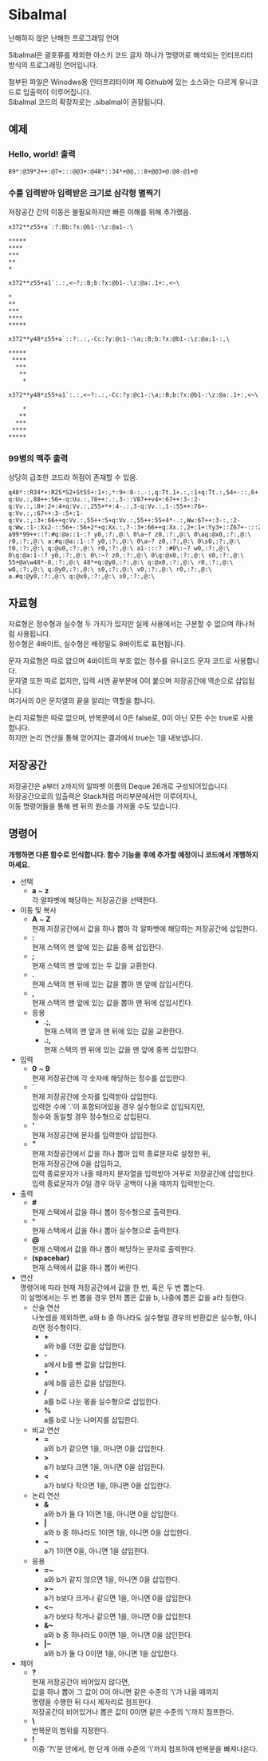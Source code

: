 # Sibalmal
난해하지 않은 난해한 프로그래밍 언어

Sibalmal은 괄호류를 제외한 아스키 코드 글자 하나가 명령어로 해석되는 인터프리터 방식의 프로그래밍 언어입니다.

첨부된 파일은 Winodws용 인터프리터이며 제 Github에 있는 소스와는 다르게 유니코드로 입출력이 이루어집니다.  
Sibalmal 코드의 확장자로는 .sibalmal이 권장됩니다.

## 예제
### Hello, world! 출력
	89*:@39*2++:@7+:::@@3+:@48*::34*+@@,::8+@@3+@:@8-@1+@
### 수를 입력받아 입력받은 크기로 삼각형 별찍기
저장공간 간의 이동은 불필요하지만 빠른 이해를 위해 추가했음.  

	x372**z55+a`:?:Bb:?x:@b1-:\z:@a1-:\
  
	*****  
	****  
	***  
	**  
	*  
	
	x372**z55+a1`:.:,<~?;:B;b:?x:@b1-:\z:@a:.1+:,<~\
  
	*  
	**  
	***  
	****  
	*****  
	
	x372**y48*z55+a`::?:.:,-Cc:?y:@c1-:\a;:B;b:?x:@b1-:\z:@a;1-:,\
  
	*****  
	 ****  
	  ***  
	   **  
	    *  
	
	x372**y48*z55+a1`:.:,<~?:.:,-Cc:?y:@c1-:\a;:B;b:?x:@b1-:\z:@a:.1+:,<~\
  
	    *  
	   **  
	  ***  
	 ****  
	*****  
### 99병의 맥주 출력
상당히 급조한 코드라 허점이 존재할 수 있음.

	q48*::R34*+:R25*S2+St55+:1+:,*:9+:8-:.-:,q:Tt.1+.:,:1+q:Tt.:,54+-::,6+.4-:85+-.:U,u:55+-;:7+:6-:3+:88+1+-q:Uu.:,88++:56+-q:Uu.:,78++:.:,3-::V87++v4+:67++:3-:2-q:Vv.:,:8+:2+:4+q:Vv.:,255+*+:4-.:,3-q:Vv.:,1-:55++:76+-q:Vv.:,:67++:3-:5+:1-q:Vv.:,:3+:66++q:Vv.:,55++:5+q:Vv.:,55++:55+4*-.:,Ww:67++:3-:,:2-q:Ww.:1-:Xx2-::56+-:56+2*+q:Xx.:,7-:3+:66++q:Xx.:,2+:1+:Yy3+::Z67+-:::ZZ:3-:Zq:Yy:Z.:,66+-:Z:9+:Zq:Yy:Z.:,1+:77+-:Z:7+:Z:8+::::ZZ5-:Z:67+-:Zuq:Uu.:,:55++:67+-a99*99++::?:#q:@a::1-:? y0,:?:,@:\ 0\a~? z0,:?:,@:\ 0\aq:@x0,:?:,@:\ r0,:?:,@:\ a:#q:@a::1-:? y0,:?:,@:\ 0\a~? z0,:?:,@:\ 0\s0,:?:,@:\ t0,:?:,@:\ q:@u0,:?:,@:\ r0,:?:,@:\ a1-:::? :#0\:~? w0,:?:,@:\ 0\q:@a:1-:? y0,:?:,@:\ 0\:~? z0,:?:,@:\ 0\q:@x0,:?:,@:\ s0,:?:,@:\ 55+@a\w48*-0,:?:,@:\ 48*+q:@y0,:?:,@:\ q:@x0,:?:,@:\ r0,:?:,@:\ w0,:?:,@:\ q:@y0,:?:,@:\ s0,:?:,@:\ v0,:?:,@:\ r0,:?:,@:\ a.#q:@y0,:?:,@:\ q:@x0,:?:,@:\ s0,:?:,@:\ 

## 자료형
자료형은 정수형과 실수형 두 가지가 있지만 실제 사용에서는 구분할 수 없으며 하나처럼 사용됩니다.  
정수형은 4바이트, 실수형은 배정밀도 8바이트로 표현됩니다.

문자 자료형은 따로 없으며 4바이트의 부호 없는 정수를 유니코드 문자 코드로 사용합니다.  
문자열 또한 따로 없지만, 입력 시엔 끝부분에 0이 붙으며 저장공간에 역순으로 삽입됩니다.  
여기서의 0은 문자열의 끝을 알리는 역할을 합니다.

논리 자료형은 따로 없으며, 반복문에서 0은 false로, 0이 아닌 모든 수는 true로 사용합니다.  
하지만 논리 연산을 통해 얻어지는 결과에서 true는 1을 내보냅니다.

## 저장공간
저장공간은 a부터 z까지의 알파벳 이름의 Deque 26개로 구성되어있습니다.  
저장공간으로의 입출력은 Stack처럼 머리부분에서만 이루어지나,  
이동 명령어들을 통해 맨 뒤의 원소를 가져올 수도 있습니다.

## 명령어
**개행하면 다른 함수로 인식합니다. 함수 기능을 후에 추가할 예정이니 코드에서 개행하지 마세요.**
* 선택
	- **a** ~ **z**  
		각 알파벳에 해당하는 저장공간을 선택한다.
* 이동 및 복사
	- **A** ~ **Z**  
		현재 저장공간에서 값을 하나 뽑아 각 알파벳에 해당하는 저장공간에 삽입한다.
	- **:**  
		현재 스택의 맨 앞에 있는 값을 중복 삽입한다.
	- **;**  
		현재 스택의 맨 앞에 있는 두 값을 교환한다.
	- **.**  
		현재 스택의 맨 뒤에 있는 값을 뽑아 맨 앞에 삽입시킨다.
	- **,**  
		현재 스택의 맨 앞에 있는 값을 뽑아 맨 뒤에 삽입시킨다.
	* 응용
		- **.;,**  
			현재 스택의 맨 앞과 맨 뒤에 있는 값을 교환한다.
		- **.:,**  
			현재 스택의 맨 뒤에 있는 값을 맨 앞에 중복 삽입한다.
* 입력
	- **0** ~ **9**  
		현재 저장공간에 각 숫자에 해당하는 정수를 삽입한다.
	- **`**  
		현재 저장공간에 숫자를 입력받아 삽입한다.  
		입력한 수에 '.'이 포함되어있을 경우 실수형으로 삽입되지만,  
		정수와 동일할 경우 정수형으로 삽입된다.
	- **'**  
		현재 저장공간에 문자를 입력받아 삽입한다.
	- **"**  
		현재 저장공간에서 값을 하나 뽑아 입력 종료문자로 설정한 뒤,  
		현재 저장공간에 0을 삽입하고,  
		입력 종료문자가 나올 때까지 문자열을 입력받아 거꾸로 저장공간에 삽입한다.  
		입력 종료문자가 0일 경우 아무 공백이 나올 때까지 입력받는다.
* 출력
	- **#**  
		현재 스택에서 값을 하나 뽑아 정수형으로 출력한다.
	- **^**  
		현재 스택에서 값을 하나 뽑아 실수형으로 출력한다.
	- **@**  
		현재 스택에서 값을 하나 뽑아 해당하는 문자로 출력한다.
	- **(spacebar)**  
		현재 스택에서 값을 하나 뽑아 버린다.
* 연산  
	명령어에 따라 현재 저장공간에서 값을 한 번, 혹은 두 번 뽑는다.  
	이 설명에서는 두 번 뽑을 경우 먼저 뽑은 값을 b, 나중에 뽑은 값을 a라 칭한다.
	* 산술 연산  
		나눗셈을 제외하면, a와 b 중 하나라도 실수형일 경우의 반환값은 실수형, 아니라면 정수형이다.
		- **\+**  
			a와 b를 더한 값을 삽입한다.
		- **\-**  
			a에서 b를 뺀 값을 삽입한다.
		- **\***  
			a에 b를 곱한 값을 삽입한다.
		- **/**  
			a를 b로 나눈 몫을 실수형으로 삽입한다.
		- **%**  
			a를 b로 나눈 나머지를 삽입한다.
	* 비교 연산
		- **\=**  
			a와 b가 같으면 1을, 아니면 0을 삽입한다.
		- **>**  
			a가 b보다 크면 1을, 아니면 0을 삽입한다.
		- **<**  
			a가 b보다 작으면 1을, 아니면 0을 삽입한다.
	* 논리 연산
		- **&**  
			a와 b가 둘 다 1이면 1을, 아니면 0을 삽입한다.
		- **|**  
			a와 b 중 하나라도 1이면 1을, 아니면 0을 삽입한다.
		- **~**  
			a가 1이면 0을, 아니면 1을 삽입한다.
	* 응용
		- **=~**  
			a와 b가 같지 않으면 1을, 아니면 0을 삽입한다.
		- **>~**  
			a가 b보다 크거나 같으면 1을, 아니면 0을 삽입한다.
		- **<~**  
			a가 b보다 작거나 같으면 1을, 아니면 0을 삽입한다.
		- **&~**  
			a와 b 중 하나라도 0이면 1을, 아니면 0을 삽인한다.
		- **|~**  
			a와 b가 둘 다 0이면 1을, 아니면 1을 삽입한다.
* 제어
	- **?**  
		현재 저장공간이 비어있지 않다면,  
		값을 하나 뽑아 그 값이 0이 아니면 같은 수준의 '\\'가 나올 때까지  
		명령을 수행한 뒤 다시 제자리로 점프한다.  
		저장공간이 비어있거나 뽑은 값이 0이면 같은 수준의 '\\'까지 점프한다.  
	- **\\**  
		반복문의 범위를 지정한다.
	- **!**  
		이중 '?\\'문 안에서, 한 단계 아래 수준의 '\\'까지 점프하여 반복문을 빠져나온다.

